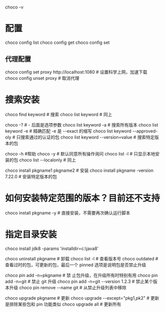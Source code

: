 choco -v

# 配置

choco config list
choco config get <key>
choco config set <key> <value>

## 代理配置

choco config set proxy http://localhost:1080 # 设置科学上网，加速下载
choco config unset proxy # 取消代理

# 搜索安装

choco find keyword # 搜索
choco list keyword # 同上

choco -? # - 后面是选项参数
choco list keyword -a # 搜索所有版本
choco list keyword -e # 精确匹配 -e 是 --exact 的缩写
choco list keyword --approved-oly # 只搜索通过的认证的包
choco list keyword --version=value # 搜索特定版本的包

choco -h #帮助
choco -y # 默认同意所有操作询问
choco list -l # 只显示本地安装的包
choco list --localonly # 同上

choco install pkgname1 pkgname2 # 安装
choco install pkgname -version 7.22.0 # 安装特定版本的包

# 如何安装特定范围的版本？目前还不支持

choco install pkgname -y # 直接安装，不需要再次确认运行脚本

# 指定目录安装

choco install jdk8 -params 'installdir=c:\\java8'

choco uninstall pkgname # 卸载
choco list -l # 查看版本号
choco outdated # 查看过时的包，可更新的包，最后一个 pinned 选项是说明包是否禁止升级

choco pin add -n=pkgname # 禁 止包升级，在升级所有时特别有用
choco pin add -n=git # 禁止 git 升级
choco pin add -n=git --version 1.2.3 # 禁止某个版本升级
choco pin remove --name git # 从禁止升级列表中移除

choco upgrade pkgname # 更新
choco upgrade --except="pkg1,pk2" # 更新是排除某些包和 pin 功能类似
choco upgrade all # 更新所有
